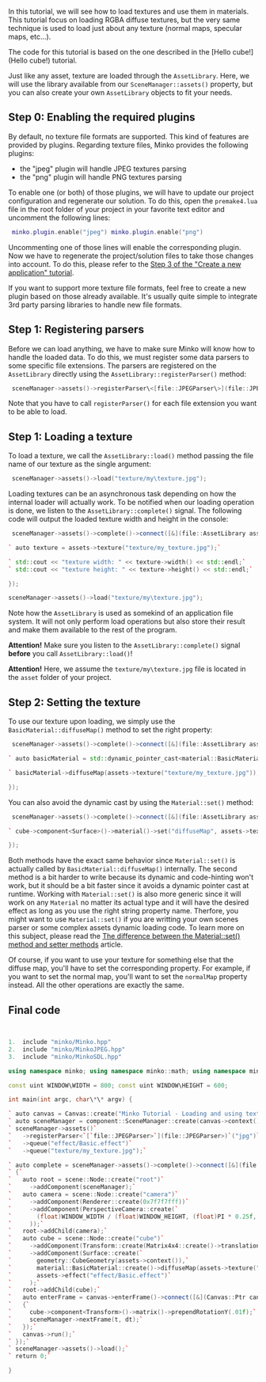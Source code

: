 In this tutorial, we will see how to load textures and use them in materials. This tutorial focus on loading RGBA diffuse textures, but the very same technique is used to load just about any texture (normal maps, specular maps, etc...).

The code for this tutorial is based on the one described in the [Hello cube!](Hello cube!) tutorial.

Just like any asset, texture are loaded through the `AssetLibrary`. Here, we will use the library available from our `SceneManager::assets()` property, but you can also create your own `AssetLibrary` objects to fit your needs.

Step 0: Enabling the required plugins
-------------------------------------

By default, no texture file formats are supported. This kind of features are provided by plugins. Regarding texture files, Minko provides the following plugins:

-   the "jpeg" plugin will handle JPEG textures parsing
-   the "png" plugin will handle PNG textures parsing

To enable one (or both) of those plugins, we will have to update our project configuration and regenerate our solution. To do this, open the `premake4.lua` file in the root folder of your project in your favorite text editor and uncomment the following lines:


```lua
 minko.plugin.enable("jpeg") minko.plugin.enable("png") 
```


Uncommenting one of those lines will enable the corresponding plugin. Now we have to regenerate the project/solution files to take those changes into account. To do this, please refer to the [Step 3 of the "Create a new application" tutorial](Create_a_new_application#Step_3:_Generate_the_solution_file).

If you want to support more texture file formats, feel free to create a new plugin based on those already available. It's usually quite simple to integrate 3rd party parsing libraries to handle new file formats.

Step 1: Registering parsers
---------------------------

Before we can load anything, we have to make sure Minko will know how to handle the loaded data. To do this, we must register some data parsers to some specific file extensions. The parsers are registered on the `AssetLibrary` directly using the `AssetLibrary::registerParser()` method:


```cpp
 sceneManager->assets()->registerParser\<[file::JPEGParser\>](file::JPEGParser>)("jpg"); 
```


Note that you have to call `registerParser()` for each file extension you want to be able to load.

Step 1: Loading a texture
-------------------------

To load a texture, we call the `AssetLibrary::load()` method passing the file name of our texture as the single argument:


```cpp
 sceneManager->assets()->load("texture/my\texture.jpg"); 
```


Loading textures can be an asynchronous task depending on how the internal loader will actually work. To be notified when our loading operation is done, we listen to the `AssetLibrary::complete()` signal. The following code will output the loaded texture width and height in the console:


```cpp
 sceneManager->assets()->complete()->connect([&](file::AssetLibrary assets) {

` auto texture = assets->texture("texture/my_texture.jpg");`

` std::cout << "texture width: " << texture->width() << std::endl;`
` std::cout << "texture height: " << texture->height() << std::endl;`

});

sceneManager->assets()->load("texture/my\texture.jpg"); 
```


Note how the `AssetLibrary` is used as somekind of an application file system. It will not only perform load operations but also store their result and make them available to the rest of the program.

**Attention!** Make sure you listen to the `AssetLibrary::complete()` signal **before** you call `AssetLibrary::load()`!

**Attention!** Here, we assume the `texture/my\texture.jpg` file is located in the `asset` folder of your project.

Step 2: Setting the texture
---------------------------

To use our texture upon loading, we simply use the `BasicMaterial::diffuseMap()` method to set the right property:


```cpp
 sceneManager->assets()->complete()->connect([&](file::AssetLibrary assets) {

` auto basicMaterial = std::dynamic_pointer_cast<material::BasicMaterial>(cube->component<Surface>()->material());`

` basicMaterial->diffuseMap(assets->texture("texture/my_texture.jpg"));`

}); 
```


You can also avoid the dynamic cast by using the `Material::set()` method:


```cpp
 sceneManager->assets()->complete()->connect([&](file::AssetLibrary assets) {

` cube->component<Surface>()->material()->set("diffuseMap", assets->texture("texture/my_texture.jpg"));`

}); 
```


Both methods have the exact same behavior since `Material::set()` is actually called by `BasicMaterial::diffuseMap()` internally. The second method is a bit harder to write because its dynamic and code-hinting won't work, but it should be a bit faster since it avoids a dynamic pointer cast at runtime. Working with `Material::set()` is also more generic since it will work on any `Material` no matter its actual type and it will have the desired effect as long as you use the right string property name. Therfore, you might want to use `Material::set()` if you are writting your own scenes parser or some complex assets dynamic loading code. To learn more on this subject, please read the [The difference between the Material::set() method and setter methods](The_difference_between_the_Material::set()_method_and_setter_methods) article.

Of course, if you want to use your texture for something else that the diffuse map, you'll have to set the corresponding property. For example, if you want to set the normal map, you'll want to set the `normalMap` property instead. All the other operations are exactly the same.

Final code
----------


```cpp


1.  include "minko/Minko.hpp"
2.  include "minko/MinkoJPEG.hpp"
3.  include "minko/MinkoSDL.hpp"

using namespace minko; using namespace minko::math; using namespace minko::component;

const uint WINDOW\WIDTH = 800; const uint WINDOW\HEIGHT = 600;

int main(int argc, char\*\* argv) {

` auto canvas = Canvas::create("Minko Tutorial - Loading and using textures", WINDOW_WIDTH, WINDOW_HEIGHT);`
` auto sceneManager = component::SceneManager::create(canvas->context());`
` sceneManager->assets()`
`   ->registerParser<`[`file::JPEGParser>`](file::JPEGParser>)`("jpg")`
`   ->queue("effect/Basic.effect")`
`   ->queue("texture/my_texture.jpg");`

` auto complete = sceneManager->assets()->complete()->connect([&](file::AssetLibrary::Ptr assets)`
` {`
`   auto root = scene::Node::create("root")`
`     ->addComponent(sceneManager);`
`   auto camera = scene::Node::create("camera")`
`     ->addComponent(Renderer::create(0x7f7f7fff))`
`     ->addComponent(PerspectiveCamera::create(`
`       (float)WINDOW_WIDTH / (float)WINDOW_HEIGHT, (float)PI * 0.25f, .1f, 1000.f)`
`     ));`
`   root->addChild(camera);`
`   auto cube = scene::Node::create("cube")`
`     ->addComponent(Transform::create(Matrix4x4::create()->translation(0.f, 0.f, -5.f)))`
`     ->addComponent(Surface::create(`
`       geometry::CubeGeometry(assets->context()),`
`       material::BasicMaterial::create()->diffuseMap(assets->texture("texture/my_texture.jpg")),`
`       assets->effect("effect/Basic.effect")`
`     );`
`   root->addChild(cube);`
`   auto enterFrame = canvas->enterFrame()->connect([&](Canvas::Ptr canvas, float t, float dt)`
`   {`
`     cube->component<Transform>()->matrix()->prependRotationY(.01f);`
`     sceneManager->nextFrame(t, dt);`
`   });`
`   canvas->run();`
` });`
` sceneManager->assets()->load();`
` return 0;`

} 
```


